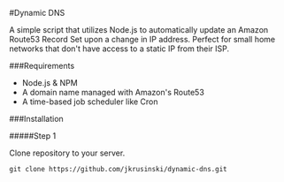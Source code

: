 #Dynamic DNS

A simple script that utilizes Node.js to automatically update an Amazon Route53 Record Set upon a change in IP address. Perfect for small home networks that don't have access to a static IP from their ISP.

###Requirements

- Node.js &amp; NPM
- A domain name managed with Amazon's Route53
- A time-based job scheduler like Cron

###Installation

#####Step 1

Clone repository to your server.
```
git clone https://github.com/jkrusinski/dynamic-dns.git
```
